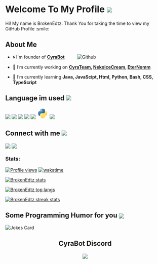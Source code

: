 <h1 align"center"> Welcome To My Profile <img src = "https://raw.githubusercontent.com/MartinHeinz/MartinHeinz/master/wave.gif" width = 1px> </h1>
<p align='center'>

</p>
<div size='20px'> Hi! My name is BrokenEdtz. Thank You for taking the time to view my GitHub Profile :smile: 
</div>

<h2 align="left"> About Me </h2>

<img width="55%" align="right" alt="Github" src="https://raw.githubusercontent.com/onimur/.github/master/.resources/git-header.svg" />

- 🌀 I'm founder of <a href="https://cyrabot.groups.id" target='_blank'><strong>CyraBot</strong></a>

- 🔭 I’m currently working on <strong><a href='https://github.com/CyraTeam' target='_blank'>CyraTeam</a>, <a href='https://github.com/NekoIceTeam' target='_blank'>NekoIceCream</a>, <a href='https://github.com/EterNomm' target='_blank'>EterNomm</a></strong>

- 🌱 I’m currently learning <strong>Java, JavaScipt, Html, Python, Bash, CSS, TypeScript</strong>

<h2 align="left"> Language im used <img src = "https://media2.giphy.com/media/QssGEmpkyEOhBCb7e1/giphy.gif?cid=ecf05e47a0n3gi1bfqntqmob8g9aid1oyj2wr3ds3mg700bl&rid=giphy.gif" width = 32px> </h2>
<a href="" target='_blank'><img width='32px' src='https://raw.githubusercontent.com/rahulbanerjee26/githubAboutMeGenerator/main/icons/javascript.svg'></a>
<a href="" target='_blank'><img width='32px' src='https://raw.githubusercontent.com/rahulbanerjee26/githubAboutMeGenerator/main/icons/typescript.svg'/></a>
<a href="" target='_blank'><img width='32px' src='https://raw.githubusercontent.com/rahulbanerjee26/githubAboutMeGenerator/main/icons/java.svg'></a>
<a href="" target='_blank'><img width='32px' src='https://raw.githubusercontent.com/rahulbanerjee26/githubAboutMeGenerator/main/icons/html.svg'></a>
<a href="" target='_blank'><img width='32px' src='https://raw.githubusercontent.com/rahulbanerjee26/githubAboutMeGenerator/main/icons/css.svg'></a>
<a href="https://www.python.org" target='_blank'><img width='36px' src='https://raw.githubusercontent.com/devicons/devicon/master/icons/python/python-original.svg'></a>
<a href="" target='_blank'><img width='32px' src='https://raw.githubusercontent.com/rahulbanerjee26/githubAboutMeGenerator/main/icons/bash.svg'></a>

<h2 align="left"> Connect with me <img src='https://raw.githubusercontent.com/ShahriarShafin/ShahriarShafin/main/Assets/handshake.gif' width="100px"> </h2>
<a href = 'https://www.github.com/Quit75Gaming'> <img width = '32px' align= 'center' src="https://raw.githubusercontent.com/rahulbanerjee26/githubAboutMeGenerator/main/icons/github.svg"/></a> 
<a href= 'https://discord.gg/498Axaz9VF'> <img width ='40px' align= 'center' src ='https://raw.githubusercontent.com/rahulbanerjee26/githubAboutMeGenerator/main/icons/discord.svg'> </a>

<h3 align="left">Stats:</h3>

[![Profile views](https://komarev.com/ghpvc/?username=quit75gaming&label=Profile%20Views&color=00ff6e&style=flat)](https://github.com/brokenedtzjs)
[![wakatime](https://wakatime.com/badge/user/48eebc5a-4806-4cf7-ba04-cdc9d5c29b8f.svg)](https://wakatime.com/@48eebc5a-4806-4cf7-ba04-cdc9d5c29b8f)

[![BrokenEdtz stats](https://github-readme-stats.vercel.app/api?username=brokenedtzjs&include_all_commits=Tru&show_icons=True&theme=radical&locale=en)](https://github.com/brokenedtzjs)

[![BrokenEdtz top langs](https://github-readme-stats.vercel.app/api/top-langs?username=brokenedtzjs&show_icons=true&theme=tokyonight&locale=en&layout=compact)](https://github.com/brokenedtzjs)

[![BrokenEdtz streak stats](https://github-readme-streak-stats.herokuapp.com/?user=brokenedtzjs&theme=dark)](https://github.com/brokenedtzjs)

<h2> Some Programming Humor for you <img align ='center' src='https://media2.giphy.com/media/UQDSBzfyiBKvgFcSTw/giphy.gif?cid=ecf05e47p3cd513axbek3f56ti3jzizq8hincw20jauyyfyw&rid=giphy.gif' width = '32px'></h2>

![Jokes Card](https://readme-jokes.vercel.app/api?theme=default)

<div align="center">
<h2>CyraBot Discord</h2>
<a href="https://cyrabot.groups.id/discord/" target='_blank'><img width="40px" align="center" src="https://raw.githubusercontent.com/rahulbanerjee26/githubAboutMeGenerator/main/icons/discord.svg"></a>
</div>
